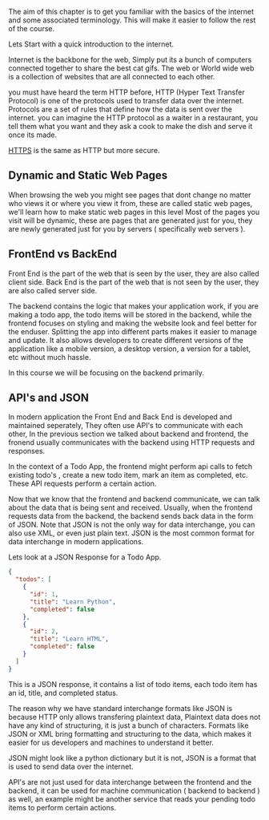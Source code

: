 The aim of this chapter is to get you familiar with the basics of the internet and some associated terminology. This will make it easier to follow the rest of the course.

Lets Start with a quick introduction to the internet.

Internet is the backbone for the web, Simply put its a bunch of computers connected together to share the best cat gifs.
The web or World wide web is a collection of websites that are all connected to each other.

you must have heard the term HTTP before, HTTP (Hyper Text Transfer Protocol) is one of the protocols used to transfer data over the internet.
Protocols are a set of rules that define how the data is sent over the internet. you can imagine the HTTP protocol as a waiter in a restaurant, you tell them what you want and they ask a cook to make the dish and serve it once its made.

[HTTPS](https://developer.mozilla.org/en-US/docs/Glossary/https) is the same as HTTP but more secure.

## Dynamic and Static Web Pages

When browsing the web you might see pages that dont change no matter who views it or where you view it from, these are called static web pages, we'll learn how to make static web pages in this level
Most of the pages you visit will be dynamic, these are pages that are generated just for you, they are newly generated just for you by servers ( specifically web servers ).

## FrontEnd vs BackEnd

Front End is the part of the web that is seen by the user, they are also called client side. Back End is the part of the web that is not seen by the user, they are also called server side.

The backend contains the logic that makes your application work, if you are making a todo app, the todo items will be stored in the backend, while the frontend focuses on styling and making the website look and feel better for the enduser. Splitting the app into different parts makes it easier to manage and update. It also allows developers to create different versions of the application like a mobile version, a desktop version, a version for a tablet, etc without much hassle.

In this course we will be focusing on the backend primarily.

## API's and JSON

In modern application the Front End and Back End is developed and maintained seperately, They often use API's to communicate with each other, In the previous section we talked about backend and frontend, the fronend usually communicates with the backend using HTTP requests and responses.

In the context of a Todo App, the frontend might perform api calls to fetch existing todo's , create a new todo item, mark an item as completed, etc. These API requests perform a certain action.

Now that we know that the frontend and backend communicate, we can talk about the data that is being sent and received. Usually, when the frontend requests data from the backend, the backend sends back data in the form of JSON. Note that JSON is not the only way for data interchange, you can also use XML, or even just plain text. JSON is the most common format for data interchange in modern applications.

Lets look at a JSON Response for a Todo App.

```json
{
  "todos": [
    {
      "id": 1,
      "title": "Learn Python",
      "completed": false
    },
    {
      "id": 2,
      "title": "Learn HTML",
      "completed": false
    }
  ]
}
```

This is a JSON response, it contains a list of todo items, each todo item has an id, title, and completed status.

The reason why we have standard interchange formats like JSON is because HTTP only allows transfering plaintext data, Plaintext data does not have any kind of structuring, it is just a bunch of characters. Formats like JSON or XML bring formatting and structuring to the data, which makes it easier for us developers and machines to understand it better.

JSON might look like a python dictionary but it is not, JSON is a format that is used to send data over the internet.

API's are not just used for data interchange between the frontend and the backend, it can be used for machine communication ( backend to backend ) as well, an example might be another service that reads your pending todo items to perform certain actions.
